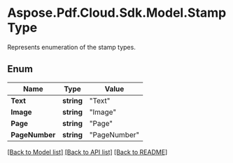 # Aspose.Pdf.Cloud.Sdk.Model.StampType
Represents enumeration of the stamp types.

## Enum

Name | Type | Value
------------ | ------------- | -------------
**Text** | **string** | "Text"
**Image** | **string** | "Image"
**Page** | **string** | "Page"
**PageNumber** | **string** | "PageNumber"


[[Back to Model list]](../README.md#documentation-for-models) [[Back to API list]](../README.md#documentation-for-api-endpoints) [[Back to README]](../README.md)

